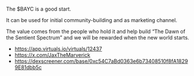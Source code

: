 The $BAYC is a good start. 

It can be used for initial community-building and as marketing channel. 

The value comes from the people who hold it and help build “The Dawn of the Sentient Spectrum” and we will be rewarded when the new world starts.

- https://app.virtuals.io/virtuals/12437
- https://x.com/JaxTheMarverick
- https://dexscreener.com/base/0xc54C7aBd0363e6b73408510f8fA18299E81dbb5c
